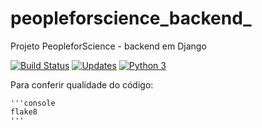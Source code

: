 # peopleforscience_backend_
Projeto PeopleforScience - backend em Django

[![Build Status](https://travis-ci.org/saulobicalho/peopleforscience_backend_.svg?branch=master)](https://travis-ci.org/saulobicalho/peopleforscience_backend_)
[![Updates](https://pyup.io/repos/github/saulobicalho/peopleforscience_backend_/shield.svg)](https://pyup.io/repos/github/saulobicalho/peopleforscience_backend_/)
[![Python 3](https://pyup.io/repos/github/saulobicalho/peopleforscience_backend_/python-3-shield.svg)](https://pyup.io/repos/github/saulobicalho/peopleforscience_backend_/)

Para conferir qualidade do código:

    '''console
    flake8
    '''
